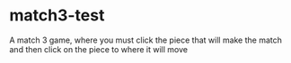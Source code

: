 # match3-test
A match 3 game, where you must click the piece that will make the match and then click on the piece to where it will move
